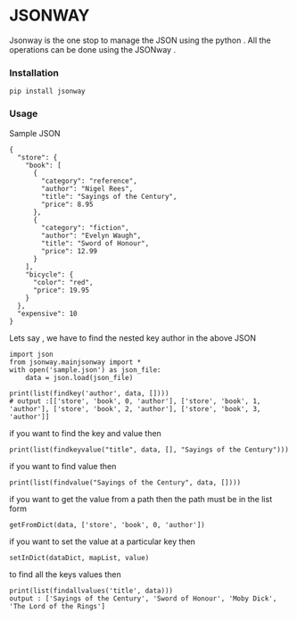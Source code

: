 # JSONWAY

Jsonway is the one stop to manage the JSON using the python . All the operations can be done using the JSONway .

### Installation

```
pip install jsonway
```

### Usage 

Sample JSON
```
{
  "store": {
    "book": [
      {
        "category": "reference",
        "author": "Nigel Rees",
        "title": "Sayings of the Century",
        "price": 8.95
      },
      {
        "category": "fiction",
        "author": "Evelyn Waugh",
        "title": "Sword of Honour",
        "price": 12.99
      }
    ],
    "bicycle": {
      "color": "red",
      "price": 19.95
    }
  },
  "expensive": 10
}
```

Lets say , we have to find the nested key author in the above JSON 

```
import json
from jsonway.mainjsonway import *
with open('sample.json') as json_file:
    data = json.load(json_file)

print(list(findkey('author', data, []))) 
# output :[['store', 'book', 0, 'author'], ['store', 'book', 1, 'author'], ['store', 'book', 2, 'author'], ['store', 'book', 3, 'author']]

```


if you want to find the key and  value then 

```
print(list(findkeyvalue("title", data, [], "Sayings of the Century")))
```

if you want to find value then 

```
print(list(findvalue("Sayings of the Century", data, [])))
```

if you want to get the value from a path  then 
the path must be in the list form

```
getFromDict(data, ['store', 'book', 0, 'author'])
```
if you want to set the value at a particular key  then 
```
setInDict(dataDict, mapList, value)
```
to find all the keys  values then

```
print(list(findallvalues('title', data)))
output : ['Sayings of the Century', 'Sword of Honour', 'Moby Dick', 'The Lord of the Rings']
```


